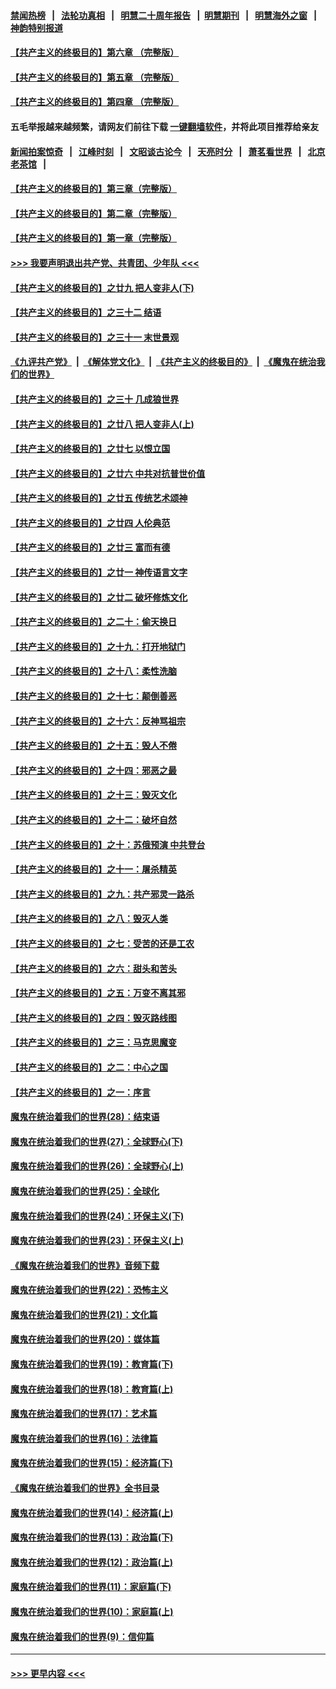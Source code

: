 #### [禁闻热榜](热点新闻.md?=0)  &nbsp;&nbsp;|&nbsp;&nbsp; [法轮功真相](https://github.com/gfw-breaker/truth/blob/master/README.md?=0) &nbsp;&nbsp;|&nbsp;&nbsp; [明慧二十周年报告](https://github.com/gfw-breaker/mh-reports/blob/master/README.md?=0) &nbsp;&nbsp;|&nbsp;&nbsp;[明慧期刊](https://github.com/gfw-breaker/mh-qikan) &nbsp;&nbsp;|&nbsp;&nbsp; [明慧海外之窗](https://github.com/gfw-breaker/mh-news/blob/master/README.md?=0) &nbsp;&nbsp;|&nbsp;&nbsp; [神韵特别报道](https://github.com/gfw-breaker/mh-news/blob/master/shenyun.md?=0)
#### [【共产主义的终极目的】第六章 （完整版）](../pages/nsc422/n11428913.md?t=03182231) 
#### [【共产主义的终极目的】第五章 （完整版）](../pages/nsc422/n11428912.md?t=03182231) 
#### [【共产主义的终极目的】第四章 （完整版）](../pages/nsc422/n11428907.md?t=03182231) 
#### 五毛举报越来越频繁，请网友们前往下载 [一键翻墙软件](https://github.com/gfw-breaker/ssr-accounts)，并将此项目推荐给亲友
#### [新闻拍案惊奇](https://github.com/gfw-breaker/banned-news/blob/master/pages/link4.md) &nbsp;&nbsp;|&nbsp;&nbsp; [江峰时刻](https://github.com/gfw-breaker/banned-news/blob/master/pages/link4.md) &nbsp;&nbsp;|&nbsp;&nbsp; [文昭谈古论今](https://github.com/gfw-breaker/banned-news/blob/master/pages/link4.md) &nbsp;&nbsp;|&nbsp;&nbsp; [天亮时分](https://github.com/gfw-breaker/banned-news/blob/master/pages/link4.md) &nbsp;&nbsp;|&nbsp;&nbsp; [萧茗看世界](https://github.com/gfw-breaker/banned-news/blob/master/pages/link4.md) &nbsp;&nbsp;|&nbsp;&nbsp; [北京老茶馆](https://github.com/gfw-breaker/banned-news/blob/master/pages/link4.md) &nbsp;&nbsp;|&nbsp;&nbsp; 
#### [【共产主义的终极目的】第三章（完整版）](../pages/nsc422/n11428848.md?t=03182231) 
#### [【共产主义的终极目的】第二章（完整版）](../pages/nsc422/n11428831.md?t=03182231) 
#### [【共产主义的终极目的】第一章（完整版）](../pages/nsc422/n11417651.md?t=03182231) 
#### [>>> 我要声明退出共产党、共青团、少年队 <<<](https://github.com/begood0513/goodnews/blob/master/quit/letter.md) 
#### [【共产主义的终极目的】之廿九 把人变非人(下)](../pages/nsc422/n11344140.md?t=03182231) 
#### [【共产主义的终极目的】之三十二 结语](../pages/nsc422/n11360535.md?t=03182231) 
#### [【共产主义的终极目的】之三十一 末世景观](../pages/nsc422/n11351129.md?t=03182231) 
#### [《九评共产党》](https://github.com/begood0513/9ping.md/blob/master/README.md) &nbsp;|&nbsp; [《解体党文化》](../../../../jtdwh.md/blob/master/README.md)  &nbsp;|&nbsp; [《共产主义的终极目的》](../../../../gczydzjmd.md/blob/master/README.md) &nbsp;|&nbsp; [《魔鬼在统治我们的世界》](../../../../mgztzwmdsj.md/blob/master/README.md) 
#### [【共产主义的终极目的】之三十 几成狼世界](../pages/nsc422/n11348280.md?t=03182231) 
#### [【共产主义的终极目的】之廿八 把人变非人(上)](../pages/nsc422/n11340492.md?t=03182231) 
#### [【共产主义的终极目的】之廿七 以恨立国](../pages/nsc422/n11336944.md?t=03182231) 
#### [【共产主义的终极目的】之廿六 中共对抗普世价值](../pages/nsc422/n11324785.md?t=03182231) 
#### [【共产主义的终极目的】之廿五 传统艺术颂神](../pages/nsc422/n11296396.md?t=03182231) 
#### [【共产主义的终极目的】之廿四 人伦典范](../pages/nsc422/n11296397.md?t=03182231) 
#### [【共产主义的终极目的】之廿三 富而有德](../pages/nsc422/n11283598.md?t=03182231) 
#### [【共产主义的终极目的】之廿一 神传语言文字](../pages/nsc422/n11263265.md?t=03182231) 
#### [【共产主义的终极目的】之廿二 破坏修炼文化](../pages/nsc422/n11245728.md?t=03182231) 
#### [【共产主义的终极目的】之二十：偷天换日](../pages/nsc422/n11238846.md?t=03182231) 
#### [【共产主义的终极目的】之十九：打开地狱门](../pages/nsc422/n11206376.md?t=03182231) 
#### [【共产主义的终极目的】之十八：柔性洗脑](../pages/nsc422/n11199994.md?t=03182231) 
#### [【共产主义的终极目的】之十七：颠倒善恶](../pages/nsc422/n11179782.md?t=03182231) 
#### [【共产主义的终极目的】之十六：反神骂祖宗](../pages/nsc422/n11166798.md?t=03182231) 
#### [【共产主义的终极目的】之十五：毁人不倦](../pages/nsc422/n11166792.md?t=03182231) 
#### [【共产主义的终极目的】之十四：邪恶之最](../pages/nsc422/n11150249.md?t=03182231) 
#### [【共产主义的终极目的】之十三：毁灭文化](../pages/nsc422/n11135227.md?t=03182231) 
#### [【共产主义的终极目的】之十二：破坏自然](../pages/nsc422/n11135214.md?t=03182231) 
#### [【共产主义的终极目的】之十：苏俄预演 中共登台](../pages/nsc422/n11118424.md?t=03182231) 
#### [【共产主义的终极目的】之十一：屠杀精英](../pages/nsc422/n11118442.md?t=03182231) 
#### [【共产主义的终极目的】之九：共产邪灵一路杀](../pages/nsc422/n11114139.md?t=03182231) 
#### [【共产主义的终极目的】之八：毁灭人类](../pages/nsc422/n11108503.md?t=03182231) 
#### [【共产主义的终极目的】之七：受苦的还是工农](../pages/nsc422/n11101809.md?t=03182231) 
#### [【共产主义的终极目的】之六：甜头和苦头](../pages/nsc422/n11096971.md?t=03182231) 
#### [【共产主义的终极目的】之五：万变不离其邪](../pages/nsc422/n11091285.md?t=03182231) 
#### [【共产主义的终极目的】之四：毁灭路线图](../pages/nsc422/n11086284.md?t=03182231) 
#### [【共产主义的终极目的】之三：马克思魔变](../pages/nsc422/n11061941.md?t=03182231) 
#### [【共产主义的终极目的】之二：中心之国](../pages/nsc422/n11047728.md?t=03182231) 
#### [【共产主义的终极目的】之一：序言](../pages/nsc422/n11086077.md?t=03182231) 
#### [魔鬼在统治着我们的世界(28)：结束语](../pages/nsc422/n10936246.md?t=03182231) 
#### [魔鬼在统治着我们的世界(27)：全球野心(下)](../pages/nsc422/n10928319.md?t=03182231) 
#### [魔鬼在统治着我们的世界(26)：全球野心(上)](../pages/nsc422/n10900318.md?t=03182231) 
#### [魔鬼在统治着我们的世界(25)：全球化](../pages/nsc422/n10788205.md?t=03182231) 
#### [魔鬼在统治着我们的世界(24)：环保主义(下)](../pages/nsc422/n10695307.md?t=03182231) 
#### [魔鬼在统治着我们的世界(23)：环保主义(上)](../pages/nsc422/n10688613.md?t=03182231) 
#### [《魔鬼在统治着我们的世界》音频下载](../pages/nsc422/n10635553.md?t=03182231) 
#### [魔鬼在统治着我们的世界(22)：恐怖主义](../pages/nsc422/n10614727.md?t=03182231) 
#### [魔鬼在统治着我们的世界(21)：文化篇](../pages/nsc422/n10597706.md?t=03182231) 
#### [魔鬼在统治着我们的世界(20)：媒体篇](../pages/nsc422/n10586579.md?t=03182231) 
#### [魔鬼在统治着我们的世界(19)：教育篇(下)](../pages/nsc422/n10564808.md?t=03182231) 
#### [魔鬼在统治着我们的世界(18)：教育篇(上)](../pages/nsc422/n10526970.md?t=03182231) 
#### [魔鬼在统治着我们的世界(17)：艺术篇](../pages/nsc422/n10499093.md?t=03182231) 
#### [魔鬼在统治着我们的世界(16)：法律篇](../pages/nsc422/n10485969.md?t=03182231) 
#### [魔鬼在统治着我们的世界(15)：经济篇(下)](../pages/nsc422/n10469975.md?t=03182231) 
#### [《魔鬼在统治着我们的世界》全书目录](../pages/nsc422/n10464261.md?t=03182231) 
#### [魔鬼在统治着我们的世界(14)：经济篇(上)](../pages/nsc422/n10457370.md?t=03182231) 
#### [魔鬼在统治着我们的世界(13)：政治篇(下)](../pages/nsc422/n10448270.md?t=03182231) 
#### [魔鬼在统治着我们的世界(12)：政治篇(上)](../pages/nsc422/n10444576.md?t=03182231) 
#### [魔鬼在统治着我们的世界(11)：家庭篇(下)](../pages/nsc422/n10440961.md?t=03182231) 
#### [魔鬼在统治着我们的世界(10)：家庭篇(上)](../pages/nsc422/n10435448.md?t=03182231) 
#### [魔鬼在统治着我们的世界(9)：信仰篇](../pages/nsc422/n10432159.md?t=03182231) 

----
#### [ >>> 更早内容 <<< ](../indexes/nsc422-earlier.md)
